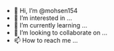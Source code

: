 - 👋 Hi, I’m @mohsen154
- 👀 I’m interested in ...
- 🌱 I’m currently learning ...
- 💞️ I’m looking to collaborate on ...
- 📫 How to reach me ...

<!---
mohsen154/mohsen154 is a ✨ special ✨ repository because its `README.md` (this file) appears on your GitHub profile.
You can click the Preview link to take a look at your changes.
--->

